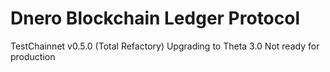 # Dnero Blockchain Ledger Protocol
TestChainnet v0.5.0 (Total Refactory)
Upgrading to Theta 3.0
Not ready for production
